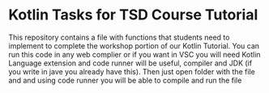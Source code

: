# Kotlin Tasks for TSD Course Tutorial
This repository contains a file with functions that students need to implement to complete the workshop portion of our Kotlin Tutorial.
You can run this code in any web complier or if you want in VSC you will need Kotlin Language extension and code runner will be useful, compiler and JDK (if you write in jave you already have this). Then just open folder with the file and and using code runner you will be able to compile and run the file

